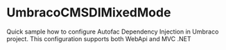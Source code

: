 # UmbracoCMSDIMixedMode
Quick sample how to configure Autofac Dependency Injection in Umbraco project. This configuration supports both WebApi and MVC .NET
